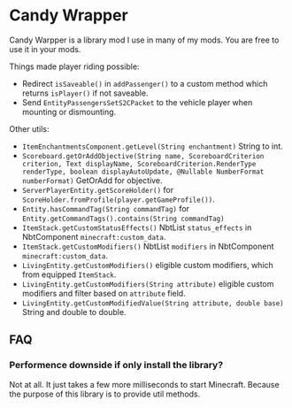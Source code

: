 # Candy Wrapper

Candy Warpper is a library mod I use in many of my mods. You are free to use it in your mods.

Things made player riding possible:

- Redirect `isSaveable()` in `addPassenger()` to a custom method which returns `isPlayer()` if not saveable.
- Send `EntityPassengersSetS2CPacket` to the vehicle player when mounting or dismounting.

Other utils:

- `ItemEnchantmentsComponent.getLevel(String enchantment)` String to int.
- `Scoreboard.getOrAddObjective(String name, ScoreboardCriterion criterion, Text displayName, ScoreboardCriterion.RenderType renderType, boolean displayAutoUpdate, @Nullable NumberFormat numberFormat)` GetOrAdd for objective.
- `ServerPlayerEntity.getScoreHolder()` for `ScoreHolder.fromProfile(player.getGameProfile())`.
- `Entity.hasCommandTag(String commandTag)` for `Entity.getCommandTags().contains(String commandTag)`
- `ItemStack.getCustomStatusEffects()` NbtList `status_effects` in NbtComponent `minecraft:custom_data`.
- `ItemStack.getCustomModifiers()` NbtList `modifiers` in NbtComponent `minecraft:custom_data`.
- `LivingEntity.getCustomModifiers()` eligible custom modifiers, which from equipped `ItemStack`.
- `LivingEntity.getCustomModifiers(String attribute)` eligible custom modifiers and filter based on `attribute` field.
- `LivingEntity.getCustomModifiedValue(String attribute, double base)` String and double to double.

## FAQ

### Performence downside if only install the library?

Not at all. It just takes a few more milliseconds to start Minecraft. Because the purpose of this library is to provide util methods.
